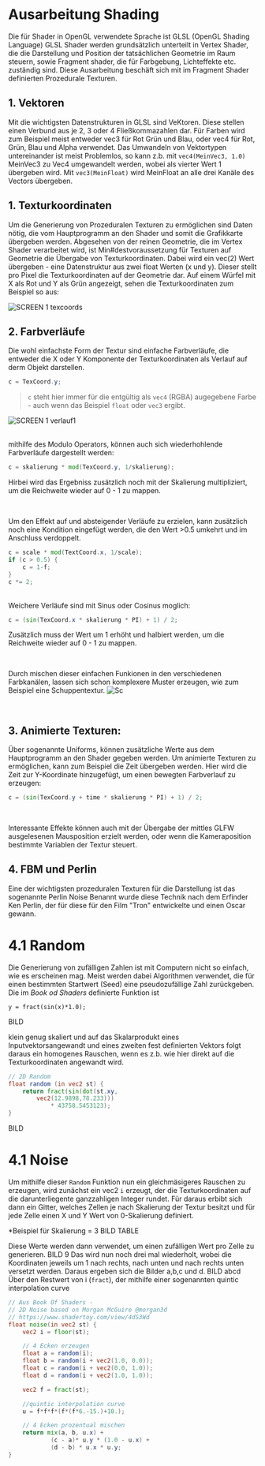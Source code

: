 # Ausarbeitung Shading


Die für Shader in OpenGL verwendete Sprache ist GLSL (OpenGL Shading Language)
GLSL Shader werden grundsätzlich unterteilt in Vertex Shader, die die Darstellung und Position der tatsächlichen Geometrie im Raum steuern, sowie Fragment shader, die für Farbgebung, Lichteffekte etc. zuständig sind. Diese Ausarbeitung beschäft sich mit im Fragment Shader definierten Prozedurale Texturen.

## 1. Vektoren
Mit die wichtigsten Datenstrukturen in GLSL sind VeKtoren. Diese stellen einen Verbund aus je 2, 3 oder 4 Fließkommazahlen dar. Für Farben wird zum Beispiel meist entweder vec3 für Rot Grün und Blau, oder vec4 für Rot, Grün, Blau und Alpha verwendet.
Das Umwandeln von Vektortypen untereinander ist meist Problemlos, so kann z.b. mit
`vec4(MeinVec3, 1.0)` MeinVec3 zu Vec4 umgewandelt werden, wobei als vierter Wert 1 übergeben wird. Mit `vec3(MeinFloat)` wird MeinFloat an alle drei Kanäle des Vectors übergeben.


## 1. Texturkoordinaten
Um die Generierung von Prozeduralen Texturen zu ermöglichen sind Daten nötig, die vom Hauptprogramm an den Shader und somit die Grafikkarte übergeben werden. Abgesehen von der reinen Geometrie, die im Vertex Shader verarbeitet wird, ist Min#destvoraussetzung für Texturen auf Geometrie die Übergabe von Texturkoordinaten. Dabei wird ein vec(2) Wert übergeben - eine Datenstruktur aus zwei float Werten (x und y). Dieser stellt pro Pixel die Texturkoordinaten auf der Geometrie dar. Auf einem Würfel mit X als Rot und Y als Grün angezeigt, sehen die Texturkoordinaten zum Beispiel so aus:

![SCREEN 1 texcoords]()

## 2. Farbverläufe
Die wohl einfachste Form der Textur sind einfache Farbverläufe, die entweder die X oder Y Komponente der Texturkoordinaten als Verlauf auf derm Objekt darstellen.

```glsl
c = TexCoord.y;
```
> `c` steht hier immer für die entgültig als `vec4` (RGBA) augegebene Farbe - auch wenn das Beispiel `float` oder `vec3` ergibt.

![SCREEN 1 verlauf1]()

<br>
mithilfe des Modulo Operators, können auch sich wiederhohlende Farbverläufe dargestellt werden:

```glsl
c = skalierung * mod(TexCoord.y, 1/skalierung);
```
Hirbei wird das Ergebniss zusätzlich noch mit der Skalierung multipliziert, um die Reichweite wieder auf 0 - 1 zu mappen.

<br>

Um den Effekt auf und absteigender Verläufe zu erzielen, kann zusätzlich noch eine Kondition eingefügt werden, die den Wert >0.5 umkehrt und im Anschluss verdoppelt.
```glsl
c = scale * mod(TextCoord.x, 1/scale);
if (c > 0.5) {
    c = 1-f;
}
c *= 2;
```
<br>
Weichere Verläufe sind mit Sinus oder Cosinus moglich:

```glsl
c = (sin(TexCoord.x * skalierung * PI) + 1) / 2;
```
Zusätzlich muss der Wert um 1 erhöht und halbiert werden, um die Reichweite wieder auf 0 - 1 zu mappen.

<br>

Durch mischen dieser einfachen Funkionen in den verschiedenen Farbkanälen, lassen sich schon komplexere Muster erzeugen, wie zum Beispiel eine Schuppentextur.
![Sc]()

<br>

## 3. Animierte Texturen:
Über sogenannte Uniforms, können zusätzliche Werte aus dem Hauptprogramm an den Shader gegeben werden. Um animierte Texturen zu ermöglichen, kann zum Beispiel die Zeit übergeben werden.
Hier wird die Zeit zur Y-Koordinate hinzugefügt, um einen bewegten Farbverlauf zu erzeugen:

```glsl
c = (sin(TexCoord.y + time * skalierung * PI) + 1) / 2;
```
<br>

Interessante Effekte können auch mit der Übergabe der mittles GLFW ausgelesenen Mausposition erzielt werden, oder wenn die Kameraposition bestimmte Variablen der Textur steuert.

## 4. FBM und Perlin
Eine der wichtigsten prozeduralen Texturen für die Darstellung ist das sogenannte Perlin Noise Benannt wurde diese Technik nach dem Erfinder Ken Perlin, der für diese für den Film "Tron" entwickelte und einen Oscar gewann.

# 4.1 Random
Die Generierung von zufälligen Zahlen ist mit Computern nicht so einfach, wie es erscheinen mag. Meist werden dabei Algorithmen verwendet, die für einen bestimmten Startwert (Seed) eine pseudozufällige Zahl zurückgeben. Die im *Book od Shaders* definierte Funktion ist 
```
y = fract(sin(x)*1.0);
```
BILD

klein genug skaliert und auf das Skalarprodukt eines Inputvektorsangewandt und eines zweiten fest definierten Vektors folgt daraus ein homogenes Rauschen, wenn es z.b. wie hier direkt auf die Texturkoordinaten angewandt wird.

```glsl
// 2D Random
float random (in vec2 st) {
    return fract(sin(dot(st.xy,
        vec2(12.9898,78.233)))
            * 43758.5453123);
}
```
BILD

# 4.1 Noise
Um mithilfe dieser `Random` Funktion nun ein gleichmäsigeres Rauschen zu erzeugen, wird zunächst ein vec2 `i` erzeugt, der die Texturkoordinaten auf die darunterliegente ganzzahligen Integer rundet. Für daraus erbibt sich dann ein Gitter, welches Zellen je nach Skalierung der Textur besitzt und für jede Zelle einen X und Y Wert von 0-Skalierung definiert.

*Beispiel für Skalierung = 3
BILD TABLE

Diese Werte werden dann verwendet, um einen zufälligen Wert pro Zelle zu generieren.
BILD 9
Das wird nun noch drei mal wiederholt, wobei die Koordinaten jeweils um 1 nach rechts, nach unten und nach rechts unten versetzt werden. Daraus ergeben sich die Bilder a,b,c und d.
BILD abcd
Über den Restwert von i (`fract`), der mithilfe einer sogenannten quintic interpolation curve

```glsl
// Aus Book Of Shaders -
// 2D Noise based on Morgan McGuire @morgan3d
// https://www.shadertoy.com/view/4dS3Wd
float noise(in vec2 st) {
    vec2 i = floor(st);

    // 4 Ecken erzeugen
    float a = random(i);
    float b = random(i + vec2(1.0, 0.0));
    float c = random(i + vec2(0.0, 1.0));
    float d = random(i + vec2(1.0, 1.0));

    vec2 f = fract(st);

    //quintic interpolation curve
    u = f*f*f*(f*(f*6.-15.)+10.);

    // 4 Ecken prozentual mischen
    return mix(a, b, u.x) +
            (c - a)* u.y * (1.0 - u.x) +
            (d - b) * u.x * u.y;
}
```